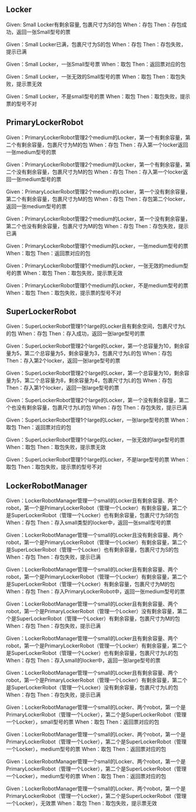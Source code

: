 ## Locker
Given: Small Locker有剩余容量, 包裹尺寸为S的包
When：存包
Then：存包成功，返回一张Small型号的票

Given：Small Locker已满，包裹尺寸为S的包
When：存包
Then：存包失败，提示已满

Given：Small Locker，一张Small型号票
When：取包
Then：返回票对应的包

Given：Small Locker，一张无效的Small型号的票
When：取包
Then：取包失败，提示票无效

Given：Small Locker，不是small型号的票
When：取包
Then：取包失败，提示票的型号不对

## PrimaryLockerRobot
Given：PrimaryLockerRobot管理2个medium的Locker，第一个有剩余容量，第二个有剩余容量，包裹尺寸为M的包
When：存包
Then：存入第一个locker返回一张medium型号的票
 
Given：PrimaryLockerRobot管理2个medium的Locker，第一个有剩余容量，第二个没有剩余容量，包裹尺寸为M的包
When：存包
Then：存入第一个locker返回一张medium型号的票

Given：PrimaryLockerRobot管理2个medium的Locker，第一个没有剩余容量，第二个有剩余容量，包裹尺寸为M的包
When：存包
Then：存包第二个locker，返回一张medium型号的票

Given：PrimaryLockerRobot管理2个medium的Locker，第一个没有剩余容量，第二个也没有剩余容量，包裹尺寸为M的包
When：存包
Then：存包失败，提示已满

Given：PrimaryLockerRobot管理1个medium的Locker，一张medium型号的票
When：取包
Then：返回票对应的包

Given：PrimaryLockerRobot管理1个medium的Locker，一张无效的medium型号的票
When：取包
Then：取包失败，提示票无效

Given：PrimaryLockerRobot管理1个medium的Locker，不是medium型号的票
When：取包
Then：取包失败，提示票的型号不对

## SuperLockerRobot
Given：SuperLockerRobot管理1个large的Locker且有剩余空间，包裹尺寸为L的包
When：存包
Then：存入成功，返回一张large型号的票

Given：SuperLockerRobot管理2个large的Locker，第一个总容量为10，剩余容量为5，第二个总容量为5，剩余容量为3，包裹尺寸为L的包
When：存包
Then：存入第2个locker，返回一张large型号的票

Given：SuperLockerRobot管理2个large的Locker，第一个总容量为10，剩余容量为5，第二个总容量为8，剩余容量为4，包裹尺寸为L的包
When：存包
Then：存入第1个locker，返回一张large型号的票

Given：SuperLockerRobot管理2个large的Locker，第一个没有剩余容量，第二个也没有剩余容量，包裹尺寸为L的包
When：存包
Then：存包失败，提示已满

Given：SuperLockerRobot管理1个large的Locker，一张large型号的票
When：取包
Then：返回票对应的包

Given：SuperLockerRobot管理1个large的Locker，一张无效的large型号的票
When：取包
Then：取包失败，提示票无效

Given：SuperLockerRobot管理1个large的Locker，不是large型号的票
When：取包
Then：取包失败，提示票的型号不对

## LockerRobotManager
Given：LockerRobotManager管理一个small的Locker且有剩余容量、两个robot，第一个是PrimaryLockerRobot（管理一个Locker）有剩余容量，第二个是SuperLockerRobot（管理一个Locker）也有剩余容量，包裹尺寸为S的包
When：存包
Then：存入small类型的locker中，返回一张small型号的票

Given：LockerRobotManager管理一个small的Locker且没有剩余容量、两个robot，第一个是PrimaryLockerRobot（管理一个Locker）有剩余容量，第二个是SuperLockerRobot（管理一个Locker）也有剩余容量，包裹尺寸为S的包
When：存包
Then：存包失败，提示已满

Given：LockerRobotManager管理一个small的Locker且有剩余容量、两个robot，第一个是PrimaryLockerRobot（管理一个Locker）有剩余容量，第二个是SuperLockerRobot（管理一个Locker）有剩余容量，包裹尺寸为M的包
When：存包
Then：存入PrimaryLockerRobot中，返回一张medium型号的票

Given：LockerRobotManager管理一个small的Locker且有剩余容量、两个robot，第一个是PrimaryLockerRobot（管理一个Locker）没有剩余容量，第二个是SuperLockerRobot（管理一个Locker）有剩余容量，包裹尺寸为M的包
When：存包
Then：存包失败，提示已满

Given：LockerRobotManager管理一个small的Locker且有剩余容量、两个robot，第一个是PrimaryLockerRobot（管理一个Locker）有剩余容量，第二个是SuperLockerRobot（管理一个Locker）也有剩余容量，包裹尺寸为L的包
When：存包
Then：存入small的locker中，返回一张large型号的票

Given：LockerRobotManager管理一个small的Locker且有剩余容量、两个robot，第一个是PrimaryLockerRobot（管理一个Locker）有剩余容量，第二个是SuperLockerRobot（管理一个Locker）没有剩余容量，包裹尺寸为L的包
When：存包
Then：存包失败，提示已满

Given：LockerRobotManager管理一个small的Locker、两个robot，第一个是PrimaryLockerRobot（管理一个Locker），第二个是SuperLockerRobot（管理一个Locker），small型号的票
When：取包
Then：返回票对应的包

Given：LockerRobotManager管理一个small的Locker、两个robot，第一个是PrimaryLockerRobot（管理一个Locker），第二个是SuperLockerRobot（管理一个Locker），medium型号的票
When：取包
Then：返回票对应的包

Given：LockerRobotManager管理一个small的Locker、两个robot，第一个是PrimaryLockerRobot（管理一个Locker），第二个是SuperLockerRobot（管理一个Locker），medium型号的票
When：取包
Then：返回票对应的包

Given：LockerRobotManager管理一个small的Locker、两个robot，第一个是PrimaryLockerRobot（管理一个Locker），第二个是SuperLockerRobot（管理一个Locker），无效票
When：取包
Then：取包失败，提示票无效
